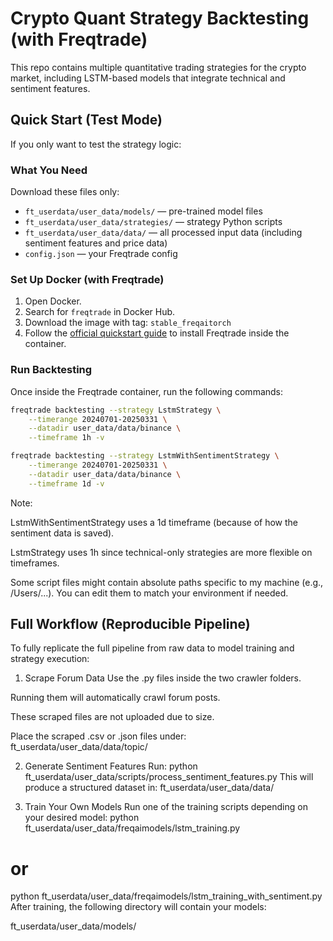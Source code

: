 # Crypto Quant Strategy Backtesting (with Freqtrade)

This repo contains multiple quantitative trading strategies for the crypto market, including LSTM-based models that integrate technical and sentiment features.

## Quick Start (Test Mode)

If you only want to test the strategy logic:

### What You Need

Download these files only:

- `ft_userdata/user_data/models/` — pre-trained model files
- `ft_userdata/user_data/strategies/` — strategy Python scripts
- `ft_userdata/user_data/data/` — all processed input data (including sentiment features and price data)
- `config.json` — your Freqtrade config

### Set Up Docker (with Freqtrade)

1. Open Docker.
2. Search for `freqtrade` in Docker Hub.
3. Download the image with tag: `stable_freqaitorch`
4. Follow the [official quickstart guide](https://www.freqtrade.io/en/stable/docker_quickstart/) to install Freqtrade inside the container.

### Run Backtesting

Once inside the Freqtrade container, run the following commands:

```bash
freqtrade backtesting --strategy LstmStrategy \
    --timerange 20240701-20250331 \
    --datadir user_data/data/binance \
    --timeframe 1h -v

freqtrade backtesting --strategy LstmWithSentimentStrategy \
    --timerange 20240701-20250331 \
    --datadir user_data/data/binance \
    --timeframe 1d -v
```

Note:

LstmWithSentimentStrategy uses a 1d timeframe (because of how the sentiment data is saved).

LstmStrategy uses 1h since technical-only strategies are more flexible on timeframes.

Some script files might contain absolute paths specific to my machine (e.g., /Users/...). You can edit them to match your environment if needed.



## Full Workflow (Reproducible Pipeline)

To fully replicate the full pipeline from raw data to model training and strategy execution:

1. Scrape Forum Data
Use the .py files inside the two crawler folders.

Running them will automatically crawl forum posts.

These scraped files are not uploaded due to size.

Place the scraped .csv or .json files under:
ft_userdata/user_data/data/topic/

2. Generate Sentiment Features
Run:
python ft_userdata/user_data/scripts/process_sentiment_features.py
This will produce a structured dataset in:
ft_userdata/user_data/data/

3. Train Your Own Models
Run one of the training scripts depending on your desired model:
python ft_userdata/user_data/freqaimodels/lstm_training.py

# or
python ft_userdata/user_data/freqaimodels/lstm_training_with_sentiment.py
After training, the following directory will contain your models:

ft_userdata/user_data/models/
